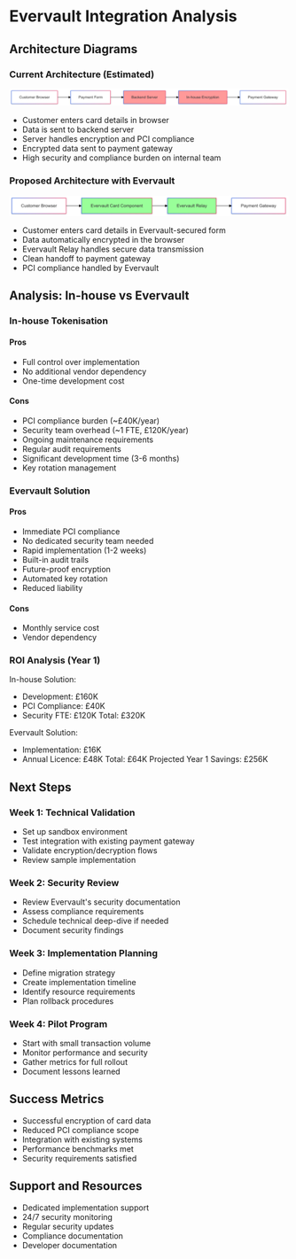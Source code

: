 # Evervault Integration Analysis

## Architecture Diagrams

### Current Architecture (Estimated)
![Current Architecture](original.png)
- Customer enters card details in browser
- Data is sent to backend server
- Server handles encryption and PCI compliance
- Encrypted data sent to payment gateway
- High security and compliance burden on internal team

### Proposed Architecture with Evervault
![Evervault Architecture](evervault.png)
- Customer enters card details in Evervault-secured form
- Data automatically encrypted in the browser
- Evervault Relay handles secure data transmission
- Clean handoff to payment gateway
- PCI compliance handled by Evervault

## Analysis: In-house vs Evervault

### In-house Tokenisation
#### Pros
- Full control over implementation
- No additional vendor dependency
- One-time development cost

#### Cons
- PCI compliance burden (~£40K/year)
- Security team overhead (~1 FTE, £120K/year)
- Ongoing maintenance requirements
- Regular audit requirements
- Significant development time (3-6 months)
- Key rotation management

### Evervault Solution
#### Pros
- Immediate PCI compliance
- No dedicated security team needed
- Rapid implementation (1-2 weeks)
- Built-in audit trails
- Future-proof encryption
- Automated key rotation
- Reduced liability

#### Cons
- Monthly service cost
- Vendor dependency

### ROI Analysis (Year 1)
In-house Solution:
- Development: £160K
- PCI Compliance: £40K
- Security FTE: £120K
Total: £320K

Evervault Solution:
- Implementation: £16K
- Annual Licence: £48K
Total: £64K
Projected Year 1 Savings: £256K


## Next Steps

### Week 1: Technical Validation
- Set up sandbox environment
- Test integration with existing payment gateway
- Validate encryption/decryption flows
- Review sample implementation

### Week 2: Security Review
- Review Evervault's security documentation
- Assess compliance requirements
- Schedule technical deep-dive if needed
- Document security findings

### Week 3: Implementation Planning
- Define migration strategy
- Create implementation timeline
- Identify resource requirements
- Plan rollback procedures

### Week 4: Pilot Program
- Start with small transaction volume
- Monitor performance and security
- Gather metrics for full rollout
- Document lessons learned

## Success Metrics
- Successful encryption of card data
- Reduced PCI compliance scope
- Integration with existing systems
- Performance benchmarks met
- Security requirements satisfied

## Support and Resources
- Dedicated implementation support
- 24/7 security monitoring
- Regular security updates
- Compliance documentation
- Developer documentation